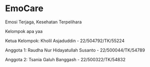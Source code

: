 # EmoCare
Emosi Terjaga, Kesehatan Terpelihara

Kelompok apa yaa

Ketua Kelompok: Kholil Asjaduddin - 22/504792/TK/55224

Anggota 1: Raudha Nur Hidayatullah Susanto - 22/500044/TK/54789

Anggota 2: Tsania Galuh Banggash - 22/500322/TK/54832